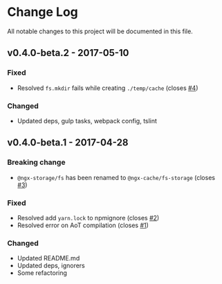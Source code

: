 # Change Log
All notable changes to this project will be documented in this file.

## v0.4.0-beta.2 - 2017-05-10
### Fixed
- Resolved `fs.mkdir` fails while creating `./temp/cache` (closes [#4](https://github.com/ngx-storage/fs-storage/issues/4))

### Changed
- Updated deps, gulp tasks, webpack config, tslint

## v0.4.0-beta.1 - 2017-04-28
### Breaking change
- `@ngx-storage/fs` has been renamed to `@ngx-cache/fs-storage` (closes [#3](https://github.com/ngx-storage/fs-storage/issues/3))

### Fixed
- Resolved add `yarn.lock` to npmignore (closes [#2](https://github.com/ngx-cache/fs-storage/issues/2))
- Resolved error on AoT compilation (closes [#1](https://github.com/ngx-cache/fs-storage/issues/1))

### Changed
- Updated README.md
- Updated deps, ignorers
- Some refactoring
